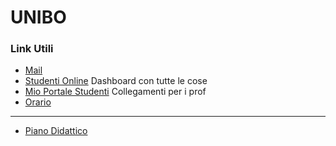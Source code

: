 # UNIBO

### Link Utili 

* [Mail](https://outlook.office365.com/owa/?realm=unibo.it)
* [Studenti Online](https://studenti.unibo.it/) Dashboard con tutte le cose
* [Mio Portale Studenti](https://www.unibo.it/MioPortaleStudenti/default.aspx) Collegamenti per i prof
* [Orario](https://corsi.unibo.it/laurea/informatica/orario-lezioni?anno=2&curricula=)

---

* [Piano Didattico](https://corsi.unibo.it/laurea/informatica/insegnamenti/piano?code=8009&year=2018&manifest=Manifesto-2018_8009_000_000_2017)

